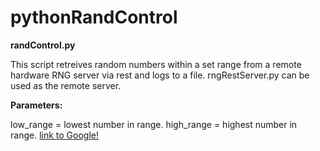 # pythonRandControl
**randControl.py**<p>
  This script retreives random numbers within a set range from a remote hardware RNG server via rest and logs to a file. rngRestServer.py can be used as the remote server. <p>
    **Parameters:** <p>
      low_range = lowest number in range. 
      high_range = highest number in range. 
[link to Google!](http://google.com)
